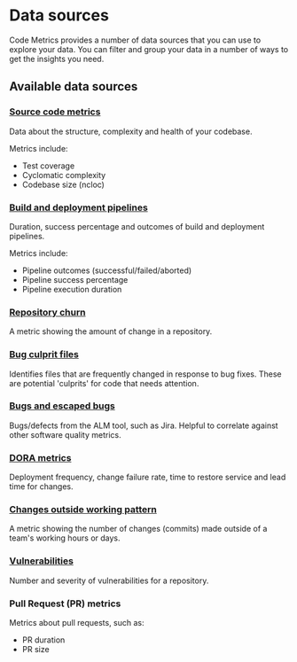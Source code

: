 # Data sources

Code Metrics provides a number of data sources that you can use to explore your data. You can filter and group your data in a number of ways to get the insights you need.

## Available data sources

### [Source code metrics](./query_source_code.md)

Data about the structure, complexity and health of your codebase.

Metrics include:

- Test coverage
- Cyclomatic complexity
- Codebase size (ncloc)

### [Build and deployment pipelines](./query_pipelines.md)

Duration, success percentage and outcomes of build and deployment pipelines.

Metrics include:

- Pipeline outcomes (successful/failed/aborted)
- Pipeline success percentage
- Pipeline execution duration

### [Repository churn](./query_repo_churn.md)

A metric showing the amount of change in a repository.

### [Bug culprit files](./query_bug_culprits.md)

Identifies files that are frequently changed in response to bug fixes. These are potential 'culprits' for code that needs attention.

### [Bugs and escaped bugs](./query_bugs.md)

Bugs/defects from the ALM tool, such as Jira. Helpful to correlate against other software quality metrics.

### [DORA metrics](./dora.md)

Deployment frequency, change failure rate, time to restore service and lead time for changes.

### [Changes outside working pattern](./query_working_pattern.md)

A metric showing the number of changes (commits) made outside of a team's working hours or days.

### [Vulnerabilities](./query_vulnerabilities.md)

Number and severity of vulnerabilities for a repository.

### Pull Request (PR) metrics

Metrics about pull requests, such as:

- PR duration
- PR size
